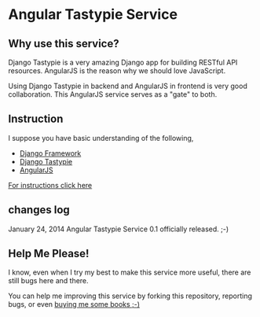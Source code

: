 # Angular Tastypie Service

## Why use this service?
Django Tastypie is a very amazing Django app for building RESTful API resources. AngularJS is the reason why we should love JavaScript.

Using Django Tastypie in backend and AngularJS in frontend is very good collaboration. This AngularJS service serves as a "gate" to both.

## Instruction
I suppose you have basic understanding of the following,

- [Django Framework](https://docs.djangoproject.com/)
- [Django Tastypie](http://django-tastypie.readthedocs.org/en/latest/interacting.html)
- [AngularJS](http://www.youtube.com/watch?v=i9MHigUZKEM)

[For instructions click here](http://tyaslab.com/django-tastypie-implementation-in-angularjs-with-angular-tastypie-service/)

## changes log

January 24, 2014 Angular Tastypie Service 0.1 officially released. ;-)

## Help Me Please!
I know, even when I try my best to make this service more useful, there are still bugs here and there.

You can help me improving this service by forking this repository, reporting bugs, or even [buying me some books ;-)](https://www.paypal.com/cgi-bin/webscr?cmd=_s-xclick&hosted_button_id=ACRR2SXEGZ63L)

